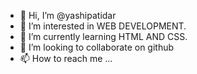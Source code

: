 - 👋 Hi, I’m @yashipatidar
- 👀 I’m interested in WEB DEVELOPMENT.
- 🌱 I’m currently learning HTML AND CSS.
- 💞️ I’m looking to collaborate on github
- 📫 How to reach me ...

<!---
yashipatidar/yashipatidar is a ✨ special ✨ repository because its `README.md` (this file) appears on your GitHub profile.
You can click the Preview link to take a look at your changes.
--->
